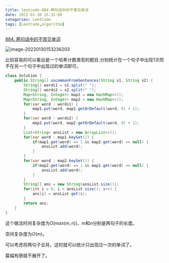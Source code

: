 ```yaml
---
title: leetcode-884-两句话中的不常见单词
date: 2022-01-30 15:31:08
categories: LeetCode
tags: [LeetCode,algorithm]
---
```


[884. 两句话中的不常见单词](https://leetcode-cn.com/problems/uncommon-words-from-two-sentences/)

![image-20220130153236203](https://gitee.com/cao_ziqiang/img/raw/master/20220130153236.png)

比较容易的可以看出是一个哈希计数类型的题目,分别统计在一个句子中出现1次而不在另一个句子中出现过的单词即可。

```java
class Solution {
    public String[] uncommonFromSentences(String s1, String s2) {
        String[] words1 = s1.split(" ");
        String[] words2 = s2.split(" ");
        Map<String, Integer> map1 = new HashMap<>();
        Map<String, Integer> map2 = new HashMap<>();
        for(var word : words1) {
            map1.put(word, map1.getOrDefault(word, 0) + 1);
        }
        for(var word : words2) {
            map2.put(word, map2.getOrDefault(word, 0) + 1);
        }
        List<String> ansList = new ArrayList<>();
        for(var word : map1.keySet()) {
            if(map1.get(word) == 1 && map2.get(word) == null) {
                ansList.add(word);
            }
        }
        for(var word : map2.keySet()) {
            if(map2.get(word) == 1 && map1.get(word) == null) {
                ansList.add(word);
            }
        }
        String[] ans = new String[ansList.size()];
        for(int i = 0; i < ansList.size(); i++) {
            ans[i] = ansList.get(i);
        }
        return ans;
    }
}
```

这个做法时间复杂度为$O(max(m,n))$，$m$和$n$分别是两句子的长度。

空间复杂度为$O(m)$。

可以考虑将两句子合并，这时就可以统计只出现过一次的单词了。

篇幅有限就不展开了。

